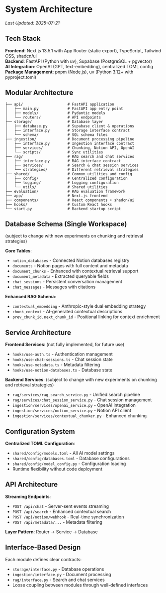 # System Architecture

*Last Updated: 2025-07-21*

## Tech Stack

**Frontend**: Next.js 13.5.1 with App Router (static export), TypeScript, Tailwind CSS, shadcn/ui  
**Backend**: FastAPI (Python with uv), Supabase (PostgreSQL + pgvector)  
**AI Integration**: OpenAI (GPT, text-embedding), centralized TOML config
**Package Management**: pnpm (Node.js), uv (Python 3.12+ with pyproject.toml)  

## Modular Architecture

```
├── api/                    # FastAPI application
│   ├── main.py             # FastAPI app entry point
│   ├── models/             # Pydantic models
│   └── routers/            # API endpoints
├── storage/                # Database layer
│   ├── database.py         # Supabase client & operations
│   ├── interface.py        # Storage interface contract
│   └── schema/             # SQL schema files
├── ingestion/              # Document processing pipeline
│   ├── interface.py        # Ingestion interface contract
│   ├── services/           # Chunking, Notion API, OpenAI
│   └── scripts/            # Sync utilities
├── rag/                    # RAG search and chat services
│   ├── interface.py        # RAG interface contract
│   ├── services/           # Search & chat session services
│   └── strategies/         # Different retrieval strategies
├── shared/                 # Common utilities and config
│   ├── config/             # Centralized configuration
│   ├── logging/            # Logging configuration
│   └── utils/              # Shared utilities
├── evaluation/             # RAG evaluation framework
├── app/                    # Next.js frontend
├── components/             # React components + shadcn/ui
├── hooks/                  # Custom React hooks
└── start.py                # Backend startup script
```

## Database Schema (Single Workspace)
(subject to change with new experiments on chunking and retrieval strategies)

**Core Tables**: 
- `notion_databases` - Connected Notion databases registry
- `documents` - Notion pages with full content and metadata
- `document_chunks` - Enhanced with contextual retrieval support
- `document_metadata` - Extracted queryable fields
- `chat_sessions` - Persistent conversation management
- `chat_messages` - Messages with citations

**Enhanced RAG Schema**:
- `contextual_embedding` - Anthropic-style dual embedding strategy
- `chunk_context` - AI-generated contextual descriptions
- `prev_chunk_id`, `next_chunk_id` - Positional linking for context enrichment

## Service Architecture

**Frontend Services**: (not fully implemented, for future use)
- `hooks/use-auth.ts` - Authentication management
- `hooks/use-chat-sessions.ts` - Chat session state
- `hooks/use-metadata.ts` - Metadata filtering
- `hooks/use-notion-databases.ts` - Database state

**Backend Services**: (subject to change with new experiments on chunking and retrieval strategies)
- `rag/services/rag_search_service.py` - Unified search pipeline
- `rag/services/chat_session_service.py` - Chat session management
- `ingestion/services/openai_service.py` - OpenAI integration
- `ingestion/services/notion_service.py` - Notion API client
- `ingestion/services/contextual_chunker.py` - Enhanced chunking

## Configuration System

**Centralized TOML Configuration**:
- `shared/config/models.toml` - All AI model settings
- `shared/config/databases.toml` - Database configurations
- `shared/config/model_config.py` - Configuration loading
- Runtime flexibility without code deployment

## API Architecture

**Streaming Endpoints**:
- `POST /api/chat` - Server-sent events streaming
- `POST /api/search` - Enhanced contextual search
- `POST /api/notion/webhook` - Real-time synchronization
- `POST /api/metadata/...` - Metadata filtering

**Layer Pattern**: Router → Service → Database

## Interface-Based Design

Each module defines clear contracts:
- `storage/interface.py` - Database operations
- `ingestion/interface.py` - Document processing
- `rag/interface.py` - Search and chat services
- Loose coupling between modules through well-defined interfaces